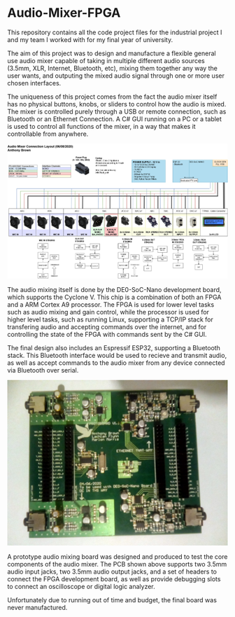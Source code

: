 # Audio-Mixer-FPGA
This repository contains all the code project files for the industrial project I and my team I worked with for my final year of university.

The aim of this project was to design and manufacture a flexible general use audio mixer capable of taking in multiple 
different audio sources (3.5mm, XLR, Internet, Bluetooth, etc), mixing them together any way the user wants, and outputing 
the mixed audio signal through one or more user chosen interfaces. 

The uniqueness of this project comes from the fact the audio mixer itself has no physical buttons, knobs, or sliders to
control how the audio is mixed. The mixer is controlled purely through a USB or remote connection, such as Bluetooth 
or an Ethernet Connection. A C# GUI running on a PC or a tablet is used to control all functions of the mixer, 
in a way that makes it controllable from anywhere.

![Mixer Interface Diagram](Mixer_Connection_Layout.png)

The audio mixing itself is done by the DE0-SoC-Nano development board, which supports the Cyclone V.
This chip is a combination of both an FPGA and a ARM Cortex A9 processor. The FPGA is used for lower 
level tasks such as audio mixing and gain control, while the processor is used for higher level tasks, 
such as running Linux, supporting a TCP/IP stack for transfering audio and accepting commands over the internet, 
and for controlling the state of the FPGA with commands sent by the C# GUI.

The final design also includes an Espressif ESP32, supporting a Bluetooth stack. This Bluetooth interface would 
be used to recieve and transmit audio, as well as accept commands to the audio mixer from any device connected via Bluetooth over serial.

![Prototype Mixer Board](protoboard.jpg)

A prototype audio mixing board was designed and produced to test the core components of the audio mixer. The PCB shown above 
supports two 3.5mm audio input jacks, two 3.5mm audio output jacks, and a set of headers to connect the FPGA development board, 
as well as provide debugging slots to connect an oscilloscope or digital logic analyzer.

Unfortunately due to running out of time and budget, the final board was never manufactured.
